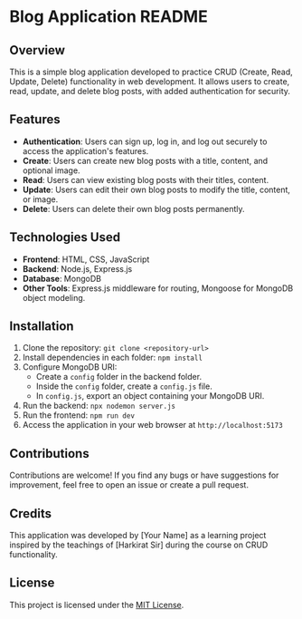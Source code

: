 # Blog Application README

## Overview

This is a simple blog application developed to practice CRUD (Create, Read, Update, Delete) functionality in web development. It allows users to create, read, update, and delete blog posts, with added authentication for security.

## Features

- **Authentication**: Users can sign up, log in, and log out securely to access the application's features.
- **Create**: Users can create new blog posts with a title, content, and optional image.
- **Read**: Users can view existing blog posts with their titles, content.
- **Update**: Users can edit their own blog posts to modify the title, content, or image.
- **Delete**: Users can delete their own blog posts permanently.


## Technologies Used

- **Frontend**: HTML, CSS, JavaScript
- **Backend**: Node.js, Express.js
- **Database**: MongoDB
- **Other Tools**: Express.js middleware for routing, Mongoose for MongoDB object modeling.

## Installation

1. Clone the repository: `git clone <repository-url>`
2. Install dependencies in each folder: `npm install`
3. Configure MongoDB URI:
   - Create a `config` folder in the backend folder.
   - Inside the `config` folder, create a `config.js` file.
   - In `config.js`, export an object containing your MongoDB URI.
4. Run the backend: `npx nodemon server.js`
5. Run the frontend: `npm run dev`
6. Access the application in your web browser at `http://localhost:5173`


## Contributions

Contributions are welcome! If you find any bugs or have suggestions for improvement, feel free to open an issue or create a pull request.

## Credits

This application was developed by [Your Name] as a learning project inspired by the teachings of [Harkirat Sir] during the course on CRUD functionality.

## License

This project is licensed under the [MIT License](LICENSE).
